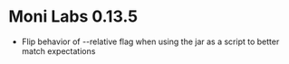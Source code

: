 # Moni Labs 0.13.5

* Flip behavior of --relative flag when using the jar as a script to better match expectations